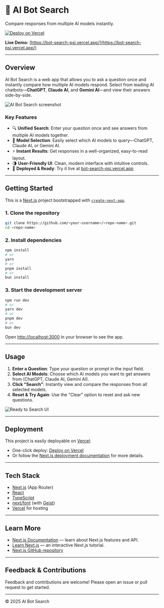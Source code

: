 # 🤖 AI Bot Search

Compare responses from multiple AI models instantly.

[![Deploy on Vercel](https://vercel.com/button)](https://vercel.com/new?utm_medium=default-template&filter=next.js&utm_source=create-next-app&utm_campaign=create-next-app-readme)

**Live Demo:** [https://bot-search-psi.vercel.app/](https://bot-search-psi.vercel.app/)

---

## Overview

AI Bot Search is a web app that allows you to ask a question once and instantly compare how multiple AI models respond. Select from leading AI chatbots—**ChatGPT**, **Claude AI**, and **Gemini AI**—and view their answers side-by-side.

![AI Bot Search screenshot](image1)

### Key Features

- 🔍 **Unified Search**: Enter your question once and see answers from multiple AI models together.
- 🤖 **Model Selection**: Easily select which AI models to query—ChatGPT, Claude AI, or Gemini AI.
- ⚡ **Instant Results**: Get responses in a well-organized, easy-to-read layout.
- 🌗 **User-Friendly UI**: Clean, modern interface with intuitive controls.
- 🚀 **Deployed & Ready**: Try it live at [bot-search-psi.vercel.app](https://bot-search-psi.vercel.app/)

---

## Getting Started

This is a [Next.js](https://nextjs.org/) project bootstrapped with [`create-next-app`](https://nextjs.org/docs/app/api-reference/cli/create-next-app).

### 1. Clone the repository

```bash
git clone https://github.com/<your-username>/<repo-name>.git
cd <repo-name>
```

### 2. Install dependencies

```bash
npm install
# or
yarn
# or
pnpm install
# or
bun install
```

### 3. Start the development server

```bash
npm run dev
# or
yarn dev
# or
pnpm dev
# or
bun dev
```

Open [http://localhost:3000](http://localhost:3000) in your browser to see the app.

---

## Usage

1. **Enter a Question**: Type your question or prompt in the input field.
2. **Select AI Models**: Choose which AI models you want to get answers from (ChatGPT, Claude AI, Gemini AI).
3. **Click "Search"**: Instantly view and compare the responses from all selected models.
4. **Reset & Try Again**: Use the "Clear" option to reset and ask new questions.

![Ready to Search UI](image2)

---

## Deployment

This project is easily deployable on [Vercel](https://vercel.com/):

- One-click deploy: [Deploy on Vercel](https://vercel.com/new?utm_medium=default-template&filter=next.js&utm_source=create-next-app&utm_campaign=create-next-app-readme)
- Or follow the [Next.js deployment documentation](https://nextjs.org/docs/app/building-your-application/deploying) for more details.

---

## Tech Stack

- [Next.js](https://nextjs.org/) (App Router)
- [React](https://react.dev/)
- [TypeScript](https://www.typescriptlang.org/)
- [next/font](https://nextjs.org/docs/app/building-your-application/optimizing/fonts) (with [Geist](https://vercel.com/font))
- [Vercel](https://vercel.com/) for hosting

---

## Learn More

- [Next.js Documentation](https://nextjs.org/docs) — learn about Next.js features and API.
- [Learn Next.js](https://nextjs.org/learn) — an interactive Next.js tutorial.
- [Next.js GitHub repository](https://github.com/vercel/next.js)

---

## Feedback & Contributions

Feedback and contributions are welcome! Please open an issue or pull request to get started.

---

© 2025 AI Bot Search
